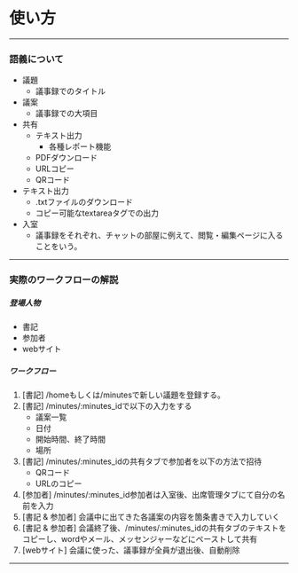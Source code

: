 # 使い方
***
### 語義について
- 議題
    - 議事録でのタイトル
- 議案
    - 議事録での大項目
- 共有
    - テキスト出力
        - 各種レポート機能
    - PDFダウンロード
    - URLコピー
    - QRコード
- テキスト出力
    - .txtファイルのダウンロード
    - コピー可能なtextareaタグでの出力
- 入室
    - 議事録をそれぞれ、チャットの部屋に例えて、閲覧・編集ページに入ることをいう。
***
### 実際のワークフローの解説
##### 登場人物
- 書記
- 参加者
- webサイト

##### ワークフロー
1. [書記] /homeもしくは/minutesで新しい議題を登録する。
1. [書記] /minutes/:minutes_idで以下の入力をする
    - 議案一覧
    - 日付
    - 開始時間、終了時間
    - 場所
1. [書記] /minutes/:minutes_idの共有タブで参加者を以下の方法で招待
    - QRコード
    - URLのコピー
1. [参加者] /minutes/:minutes_id参加者は入室後、出席管理タブにて自分の名前を入力
1. [書記 & 参加者] 会議中に出てきた各議案の内容を箇条書きで入力していく
1. [書記 & 参加者] 会議終了後、/minutes/:minutes_idの共有タブのテキストをコピーし、wordやメール、メッセンジャーなどにペーストして共有
1. [webサイト] 会議に使った、議事録が全員が退出後、自動削除
***

